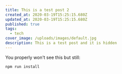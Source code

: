 ```yaml
---
title: This is a test post 2
created_at: 2020-03-19T15:25:15.680Z
updated_at: 2020-03-19T15:25:15.680Z
published: true
tags:
  - tech
cover_image: /uploads/images/default.jpg
description: This is a test post and it is hidden
---
```


You properly won't see this but still:

```bash
npm run install
```
